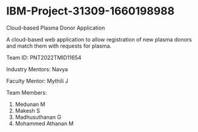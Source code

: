 # IBM-Project-31309-1660198988

Cloud-based Plasma Donor Application


A cloud-based web application to allow registration of new plasma donors and match them with requests for plasma.

Team ID: PNT2022TMID11654 


Industry Mentors: Navya


Faculty Mentor: Mythili J


Team Members:
1. Medunan M
2. Makesh S
3. Madhusuthanan G
4. Mohammed Athanan M
